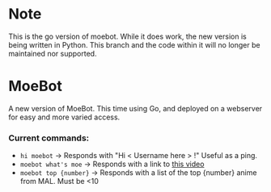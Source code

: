 # Note
This is the go version of moebot. While it does work, the new version is being written in Python.
This branch and the code within it will no longer be maintained nor supported.

# MoeBot
A new version of MoeBot. This time using Go, and deployed on a webserver for easy and more varied access.

### Current commands:
* `hi moebot` -> Responds with "Hi \< Username here \> !" Useful as a ping.
* `moebot what's moe` -> Responds with a link to [this video](https://vimeo.com/70285271)
* `moebot top {number}` -> Responds with a list of the top {number} anime from MAL. Must be <10
